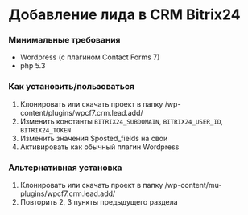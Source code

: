 # Добавление лида в CRM Bitrix24

### Минимальные требования
- Wordpress (с плагином Contact Forms 7)
- php 5.3

### Как установить/пользоваться
1. Клонировать или скачать проект в папку /wp-content/plugins/wpcf7.crm.lead.add/
2. Изменить константы `BITRIX24_SUBDOMAIN`, `BITRIX24_USER_ID`, `BITRIX24_TOKEN`
3. Изменить значения $posted_fields на свои
4. Активировать как обычный плагин Wordpress

### Альтернативная установка
1. Клонировать или скачать проект в папку /wp-content/mu-plugins/wpcf7.crm.lead.add/
2. Повторить 2, 3 пункты предыдущего раздела
